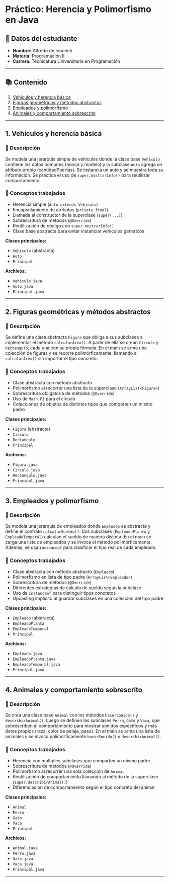 # Práctico: Herencia y Polimorfismo en Java

## 📌 Datos del estudiante
- **Nombre:** Alfredo de Inocenti  
- **Materia:** Programación II  
- **Carrera:** Tecnicatura Universitaria en Programación  

---

## 📚 Contenido

1. [Vehículos y herencia básica](#1-vehículos-y-herencia-básica)
2. [Figuras geométricas y métodos abstractos](#2-figuras-geométricas-y-métodos-abstractos)
3. [Empleados y polimorfismo](#3-empleados-y-polimorfismo)
4. [Animales y comportamiento sobrescrito](#4-animales-y-comportamiento-sobrescrito)

---

## 1. Vehículos y herencia básica

### 📝 Descripción
Se modela una jerarquía simple de vehículos donde la clase base `Vehiculo` contiene los datos comunes (marca y modelo) y la subclase `Auto` agrega un atributo propio (cantidadPuertas). Se instancia un auto y se muestra toda su información. Se practica el uso de `super.mostrarInfo()` para reutilizar comportamiento.

### 🎯 Conceptos trabajados
- Herencia simple (`Auto extends Vehiculo`)
- Encapsulamiento de atributos (`private final`)
- Llamada al constructor de la superclase (`super(...)`)
- Sobrescritura de métodos (`@Override`)
- Reutilización de código con `super.mostrarInfo()`
- Clase base abstracta para evitar instanciar vehículos genéricos

**Clases principales:**
- `Vehiculo` (abstracta)
- `Auto`
- `Principal`

**Archivos:**
- `Vehiculo.java`
- `Auto.java`
- `Principal.java`

---

## 2. Figuras geométricas y métodos abstractos

### 📝 Descripción
Se define una clase abstracta `Figura` que obliga a sus subclases a implementar el método `calcularArea()`. A partir de ella se crean `Circulo` y `Rectangulo`, cada una con su propia fórmula. En el main se arma una colección de figuras y se recorre polimórficamente, llamando a `calcularArea()` sin importar el tipo concreto.

### 🎯 Conceptos trabajados
- Clase abstracta con método abstracto
- Polimorfismo al recorrer una lista de la superclase (`ArrayList<Figura>`)
- Sobrescritura obligatoria de métodos (`@Override`)
- Uso de `Math.PI` para el círculo
- Colecciones de objetos de distintos tipos que comparten un mismo padre

**Clases principales:**
- `Figura` (abstracta)
- `Circulo`
- `Rectangulo`
- `Principal`

**Archivos:**
- `Figura.java`
- `Circulo.java`
- `Rectangulo.java`
- `Principal.java`

---

## 3. Empleados y polimorfismo

### 📝 Descripción
Se modela una jerarquía de empleados donde `Empleado` es abstracta y define el contrato `calcularSueldo()`. Dos subclases (`EmpleadoPlanta` y `EmpleadoTemporal`) calculan el sueldo de manera distinta. En el main se carga una lista de empleados y se invoca el método polimórficamente. Además, se usa `instanceof` para clasificar el tipo real de cada empleado.

### 🎯 Conceptos trabajados
- Clase abstracta con método abstracto (`Empleado`)
- Polimorfismo en lista de tipo padre (`ArrayList<Empleado>`)
- Sobrescritura de métodos (`@Override`)
- Diferentes estrategias de cálculo de sueldo según la subclase
- Uso de `instanceof` para distinguir tipos concretos
- Upcasting implícito al guardar subclases en una colección del tipo padre

**Clases principales:**
- `Empleado` (abstracta)
- `EmpleadoPlanta`
- `EmpleadoTemporal`
- `Principal`

**Archivos:**
- `Empleado.java`
- `EmpleadoPlanta.java`
- `EmpleadoTemporal.java`
- `Principal.java`

---

## 4. Animales y comportamiento sobrescrito

### 📝 Descripción
Se crea una clase base `Animal` con los métodos `hacerSonido()` y `describirAnimal()`. Luego se definen las subclases `Perro`, `Gato` y `Vaca`, que sobrescriben el comportamiento para mostrar sonidos específicos y más datos propios (raza, color de pelaje, peso). En el main se arma una lista de animales y se invoca polimórficamente `hacerSonido()` y `describirAnimal()`.

### 🎯 Conceptos trabajados
- Herencia con múltiples subclases que comparten un mismo padre
- Sobrescritura de métodos (`@Override`)
- Polimorfismo al recorrer una sola colección de `Animal`
- Reutilización de comportamiento llamando al método de la superclase (`super.describirAnimal()`)
- Diferenciación de comportamiento según el tipo concreto del animal

**Clases principales:**
- `Animal`
- `Perro`
- `Gato`
- `Vaca`
- `Principal`

**Archivos:**
- `Animal.java`
- `Perro.java`
- `Gato.java`
- `Vaca.java`
- `Principal.java`

---
